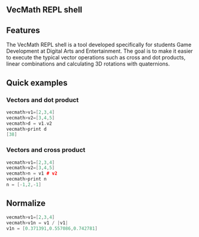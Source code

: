 ## VecMath REPL shell

## Features
The VecMath REPL shell is a tool developed specifically for students Game Development at Digital Arts and Entertainment. 
The goal is to make it easier to execute the typical vector operations such as cross and dot products, linear combinations 
and calculating 3D rotations with quaternions.

## Quick examples

### Vectors and dot product
```cpp
vecmath>v1=[2,3,4]
vecmath>v2=[3,4,5]
vecmath>d = v1.v2
vecmath>print d
[38]
```
### Vectors and cross product

```cpp
vecmath>v1=[2,3,4]
vecmath>v2=[3,4,5]
vecmath>n = v1 # v2
vecmath>print n
n = [-1,2,-1]
```

## Normalize

```cpp
vecmath>v1=[2,3,4]
vecmath>v1n = v1 / |v1|
v1n = [0.371391,0.557086,0.742781]
```
